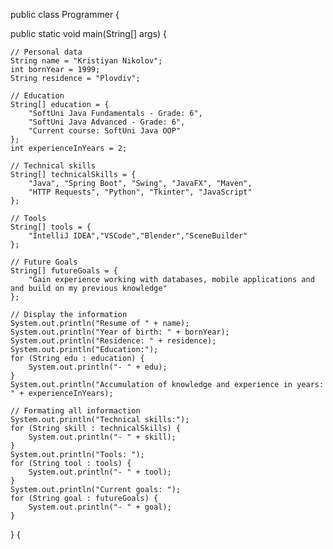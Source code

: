 public class Programmer {

public static void main(String[] args) {

    // Personal data
    String name = "Kristiyan Nikolov";
    int bornYear = 1999;
    String residence = "Plovdiv";

    // Education
    String[] education = {
        "SoftUni Java Fundamentals - Grade: 6",
        "SoftUni Java Advanced - Grade: 6",
        "Current course: SoftUni Java OOP"
    };
    int experienceInYears = 2;

    // Technical skills
    String[] technicalSkills = {
        "Java", "Spring Boot", "Swing", "JavaFX", "Maven",
        "HTTP Requests", "Python", "Tkinter", "JavaScript"
    };

    // Tools
    String[] tools = {
        "IntelliJ IDEA","VSCode","Blender","SceneBuilder"
    };

    // Future Goals
    String[] futureGoals = {
        "Gain experience working with databases, mobile applications and and build on my previous knowledge"
    };

    // Display the information
    System.out.println("Resume of " + name);
    System.out.println("Year of birth: " + bornYear);
    System.out.println("Residence: " + residence);
    System.out.println("Education:");
    for (String edu : education) {
        System.out.println("- " + edu);
    }
    System.out.println("Accumulation of knowledge and experience in years: " + experienceInYears);

    // Formating all informaction
    System.out.println("Technical skills:");
    for (String skill : technicalSkills) {
        System.out.println("- " + skill);
    }
    System.out.println("Tools: ");
    for (String tool : tools) {
        System.out.println("- " + tool);
    }
    System.out.println("Current goals: ");
    for (String goal : futureGoals) {
        System.out.println("- " + goal);
    }
}
{
